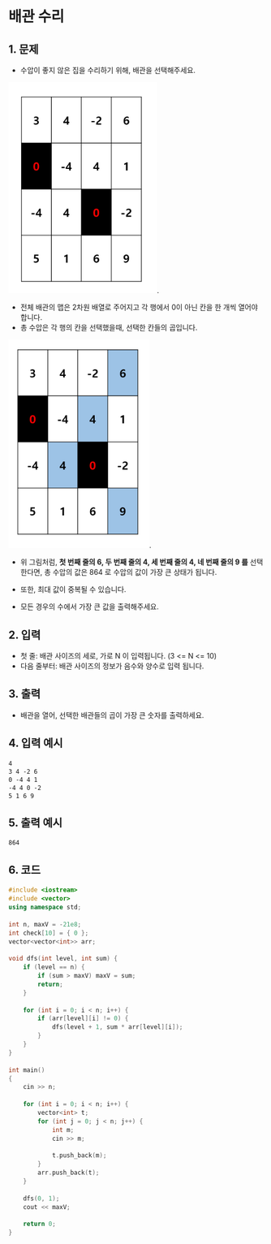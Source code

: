 # 배관 수리

## 1. 문제

- 수압이 좋지 않은 집을 수리하기 위해, 배관을 선택해주세요.

<img src="./Array03.png" alt="Array" style="zoom:80%;" />.

- 전체 배관의 맵은 2차원 배열로 주어지고 각 행에서 0이 아닌 칸을 한 개씩 열어야 합니다.
- 총 수압은 각 행의 칸을 선택했을때, 선택한 칸들의 곱입니다.

<img src="./Array04.png" alt="Array" style="zoom:80%;" />.

- 위 그림처럼, **첫 번째 줄의 6, 두 번째 줄의 4, 세 번째 줄의 4, 네 번째 줄의 9 를** 선택한다면, 총 수압의 값은 864 로 수압의 값이 가장 큰 상태가 됩니다.
- 또한, 최대 값이 중복될 수 있습니다. 

- 모든 경우의 수에서 가장 큰 값을 출력해주세요.

## 2. 입력

- 첫 줄: 배관 사이즈의 세로, 가로 N 이 입력됩니다. (3 <= N <= 10)
- 다음 줄부터: 배관 사이즈의 정보가 음수와 양수로 입력 됩니다.

## 3. 출력

- 배관을 열어, 선택한 배관들의 곱이 가장 큰 숫자를 출력하세요.

## 4. 입력 예시

```
4
3 4 -2 6
0 -4 4 1
-4 4 0 -2
5 1 6 9
```

## 5. 출력 예시

```
864
```

## 6. 코드

```c++
#include <iostream>
#include <vector>
using namespace std;

int n, maxV = -21e8;
int check[10] = { 0 };
vector<vector<int>> arr;

void dfs(int level, int sum) {
    if (level == n) {
        if (sum > maxV) maxV = sum;
        return;
    }

    for (int i = 0; i < n; i++) {
        if (arr[level][i] != 0) {
            dfs(level + 1, sum * arr[level][i]);
        }
    }
}

int main()
{
    cin >> n;

    for (int i = 0; i < n; i++) {
        vector<int> t;
        for (int j = 0; j < n; j++) {
            int m;
            cin >> m;

            t.push_back(m);
        }
        arr.push_back(t);
    }
    
    dfs(0, 1);
    cout << maxV;

    return 0;
}
```
